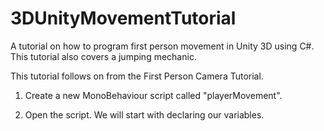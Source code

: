 # 3DUnityMovementTutorial
A tutorial on how to program first person movement in Unity 3D using C#. This tutorial also covers a jumping mechanic.

This tutorial follows on from the First Person Camera Tutorial.

1. Create a new MonoBehaviour script called "playerMovement".
   
2. Open the script. We will start with declaring our variables.
